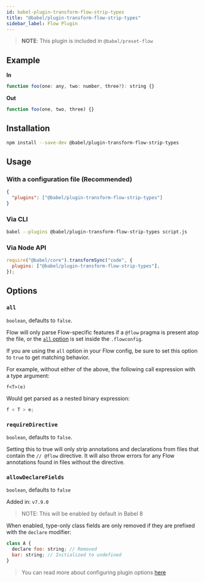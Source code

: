 ```yaml
---
id: babel-plugin-transform-flow-strip-types
title: "@babel/plugin-transform-flow-strip-types"
sidebar_label: Flow Plugin
---
```


> **NOTE**: This plugin is included in `@babel/preset-flow`

## Example

**In**

```js title="JavaScript"
function foo(one: any, two: number, three?): string {}
```

**Out**

```js title="JavaScript"
function foo(one, two, three) {}
```

## Installation

```sh title="Shell"
npm install --save-dev @babel/plugin-transform-flow-strip-types
```

## Usage

### With a configuration file (Recommended)

```json title="babel.config.json"
{
  "plugins": ["@babel/plugin-transform-flow-strip-types"]
}
```

### Via CLI

```sh title="Shell"
babel --plugins @babel/plugin-transform-flow-strip-types script.js
```

### Via Node API

```js title="JavaScript"
require("@babel/core").transformSync("code", {
  plugins: ["@babel/plugin-transform-flow-strip-types"],
});
```

## Options

### `all`

`boolean`, defaults to `false`.

Flow will only parse Flow-specific features if a `@flow` pragma is present atop the file, or the [`all` option](https://flow.org/en/docs/config/options/#toc-all-boolean) is
set inside the `.flowconfig`.

If you are using the `all` option in your Flow config, be sure to set this option to `true` to get matching behavior.

For example, without either of the above, the following call expression with a type argument:

```
f<T>(e)
```

Would get parsed as a nested binary expression:

```js title="JavaScript"
f < T > e;
```

### `requireDirective`

`boolean`, defaults to `false`.

Setting this to true will only strip annotations and declarations from files
that contain the `// @flow` directive. It will also throw errors for any Flow
annotations found in files without the directive.

### `allowDeclareFields`

`boolean`, defaults to `false`

Added in: `v7.9.0`

> NOTE: This will be enabled by default in Babel 8

When enabled, type-only class fields are only removed if they are prefixed with the `declare` modifier:

```js title="JavaScript"
class A {
  declare foo: string; // Removed
  bar: string; // Initialized to undefined
}
```

> You can read more about configuring plugin options [here](https://babeljs.io/docs/en/plugins#plugin-options)
